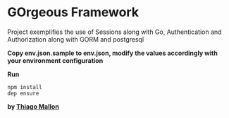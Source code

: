 # GOrgeous Framework

Project exemplifies the use of Sessions along with Go, Authentication and Authorization along with GORM and postgresql

**Copy env.json.sample to env.json, modify the values accordingly with your environment configuration**

**Run**
```
npm install
dep ensure
```


**by [Thiago Mallon]**

[Thiago Mallon]: <https://www.linkedin.com/in/thiago-mallon/>
